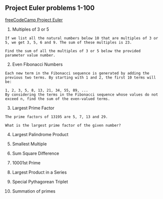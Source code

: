 ## Project Euler problems 1-100

[freeCodeCamp Project Euler](https://www.freecodecamp.org/learn/project-euler/)

1. Multiples of 3 or 5
```
If we list all the natural numbers below 10 that are multiples of 3 or 5, we get 3, 5, 6 and 9. The sum of these multiples is 23.

Find the sum of all the multiples of 3 or 5 below the provided parameter value number.
```

2. Even Fibonacci Numbers
```
Each new term in the Fibonacci sequence is generated by adding the previous two terms. By starting with 1 and 2, the first 10 terms will be:

1, 2, 3, 5, 8, 13, 21, 34, 55, 89, ...
By considering the terms in the Fibonacci sequence whose values do not exceed n, find the sum of the even-valued terms.
```

3. Largest Prime Factor
```
The prime factors of 13195 are 5, 7, 13 and 29.

What is the largest prime factor of the given number?
```

4. Largest Palindrome Product

5. Smallest Multiple

6. Sum Square Difference

7. 10001st Prime

8. Largest Product in a Series

9. Special Pythagorean Triplet

10. Summation of primes


